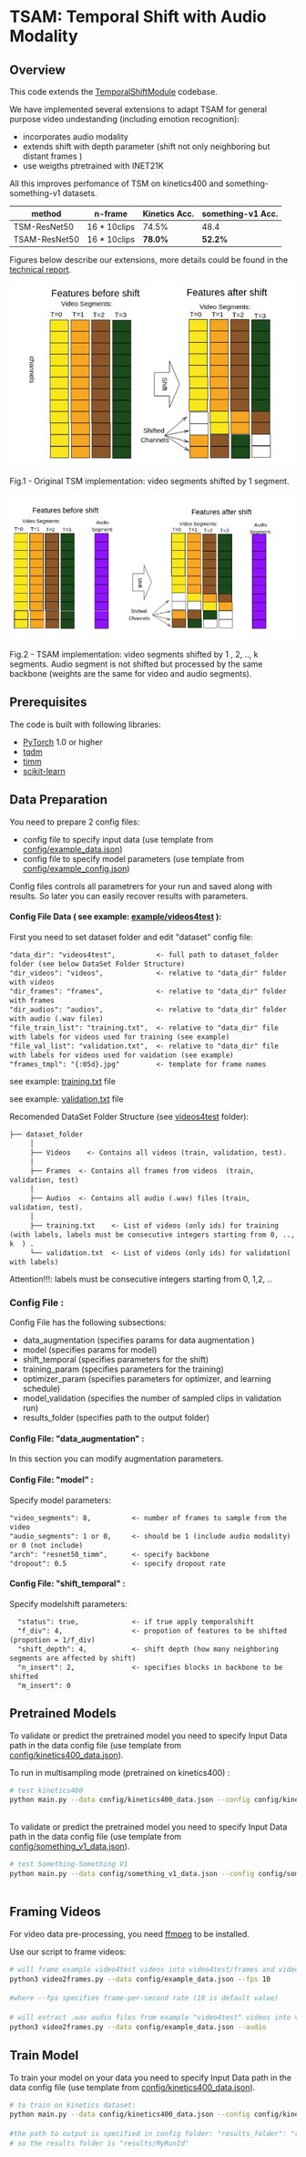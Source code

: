 # TSAM: Temporal Shift with Audio Modality 


## Overview
This code extends the [TemporalShiftModule](https://github.com/mit-han-lab/temporal-shift-module) codebase. 

We have implemented several extensions to adapt TSAM for general purpose video undestanding (including emotion recognition):


- incorporates audio modality
- extends shift with depth parameter (shift not only neighboring but distant frames )
- use weigths ptretrained with INET21K

All this improves perfomance of TSM on kinetics400 and something-something-v1 datasets.

| method          | n-frame      | Kinetics Acc. | something-v1 Acc. |
| --------------- | ------------ | ------------- | ------------- |
| TSM-ResNet50    | 16 * 10clips |     74.5%     |     48.4     |
| TSAM-ResNet50  | 16 * 10clips  | **78.0%**     | **52.2%**     |


Figures below describe our extensions, more details could be found in the [technical report](TSAM.pdf).




![This is an image](figures/tsm.png)

<p align = "left">
Fig.1 - Original TSM implementation: video segments shifted by 1 segment.
</p>




![This is an image](figures/VCAM.png)

<p align = "left">
Fig.2 - TSAM implementation: video segments shifted by 1 , 2, .., k segments. Audio segment is not shifted but processed by the same backbone (weights are the same for video and audio segments).
</p>



## Prerequisites

The code is built with following libraries:

- [PyTorch](https://pytorch.org/) 1.0 or higher
- [tqdm](https://github.com/tqdm/tqdm.git)
- [timm](https://github.com/rwightman/pytorch-image-models)
- [scikit-learn](https://scikit-learn.org/stable/)



## Data Preparation

You need to prepare 2 config files: 

- config file to specify input data (use template from  [config/example_data.json](config/example_data.json))
- config file to specify model parameters (use template from  [config/example_config.json](config/example_config.json))

Config files controls all parametrers for your run and saved along with results. So later you can easily recover results with parameters. 

#### Config File Data ( see example:  [example/videos4test](example/videos4test) ):

First you need to set dataset folder and edit "dataset" config file:

	"data_dir": "videos4test",          <- full path to dataset_folder folder (see below DataSet Folder Structure)
    "dir_videos": "videos",             <- relative to "data_dir" folder with videos
    "dir_frames": "frames",             <- relative to "data_dir" folder with frames
	"dir_audios": "audios",             <- relative to "data_dir" folder with audio (.wav files)
	"file_train_list": "training.txt",  <- relative to "data_dir" file with labels for videos used for training (see example) 
	"file_val_list": "validation.txt",  <- relative to "data_dir" file with labels for videos used for vaidation (see example)
	"frames_tmpl": "{:05d}.jpg"         <- template for frame names

see example:  [training.txt](example/videos4test/training.txt) file

see example:  [validation.txt](example/videos4test/validation.txt) file

Recomended DataSet Folder Structure (see [videos4test](videos4test) folder):
    
    ├── dataset_folder
         │
         ├── Videos    <- Contains all videos (train, validation, test).
         │
         ├── Frames  <- Contains all frames from videos  (train, validation, test)
         │
         ├── Audios  <- Contains all audio (.wav) files (train, validation, test).
         │
         ├── training.txt    <- List of videos (only ids) for training (with labels, labels must be consecutive integers starting from 0, .., k  ) .
         └── validation.txt  <- List of videos (only ids) for validation( with labels)


Attention!!!: labels must be consecutive integers starting from 0, 1,2, .. 

### Config File : 

Config File has the following subsections:

- data_augmentation (specifies params for data augmentation )
- model (specifies params for model)
- shift_temporal (specifies parameters for the shift)
- training_param (specifies parameters for the training)
- optimizer_param (specifies parameters for optimizer, and learning schedule)
- model_validation (specifies the number of sampled clips in validation run)
- results_folder (specifies path to the output folder)




#### Config File: "data_augmentation" :
In this section you can modify augmentation parameters. 

#### Config File: "model" :
Specify model parameters:

    "video_segments": 8,          <- number of frames to sample from the video
    "audio_segments": 1 or 0,     <- should be 1 (include audio modality) or 0 (not include)
    "arch": "resnet50_timm",      <- specify backbone 
	"dropout": 0.5                <- specify dropout rate
 


#### Config File: "shift_temporal" :
Specify modelshift parameters:

      "status": true,             <- if true apply temporalshift
      "f_div": 4,                 <- propotion of features to be shifted (propotion = 1/f_div) 
      "shift_depth": 4,           <- shift depth (how many neighboring segments are affected by shift)
      "n_insert": 2,              <- specifies blocks in backbone to be shifted
      "m_insert": 0
	
 


## Pretrained Models

To validate or predict the pretrained model you need to specify Input Data path in the data config file 
(use template from  [config/kinetics400_data.json](config/kinetics400_data.json)).


To run in multisampling mode (pretrained on kinetics400) :

```bash
# test kinetics400
python main.py --data config/kinetics400_data.json --config config/kinetics400_config.json --validate kinetics400 --device 0,1,2,4
   
```

To validate or predict the pretrained model you need to specify Input Data path in the data config file 
(use template from  [config/something_v1_data.json](config/something_v1_data.json)).
```bash
# test Something-Something V1
python main.py --data config/something_v1_data.json --config config/something_v1_config.json --validate something_v1 --device 0,1,2,4
   
```

## Framing Videos

For video data pre-processing, you need [ffmpeg](https://www.ffmpeg.org/) to be installed.

Use our script to frame videos:

```bash
# will frame example video4test videos into video4test/frames and video4test/audios
python3 video2frames.py --data config/example_data.json --fps 10

#where --fps specifies frame-per-second rate (10 is default value)

# will extract .wav audio files from example "video4test" videos into video4test/audio 
python3 video2frames.py --data config/example_data.json --audio
```

## Train Model

To train  your model on your data you need to specify Input Data path in the data config file 
(use template from  [config/kinetics400_data.json](config/kinetics400_data.json)). 


```bash
# to train on kinetics dataset: 
python main.py --data config/kinetics400_data.json --config config/kinetics400_config.json --device 0,1,2,4 --run_id "MyRunId"

#the path to output is specified in config folder: "results_folder": "results"
# so the results folder is "results/MyRunId"    
```
